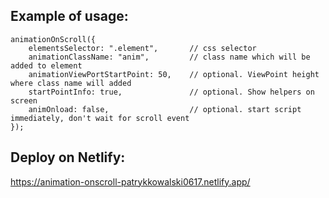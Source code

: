## Example of usage:

    animationOnScroll({
        elementsSelector: ".element",       // css selector
        animationClassName: "anim",         // class name which will be added to element
        animationViewPortStartPoint: 50,    // optional. ViewPoint height where class name will added
        startPointInfo: true,               // optional. Show helpers on screen
        animOnload: false,                  // optional. start script immediately, don't wait for scroll event
    });

## Deploy on Netlify:

https://animation-onscroll-patrykkowalski0617.netlify.app/

